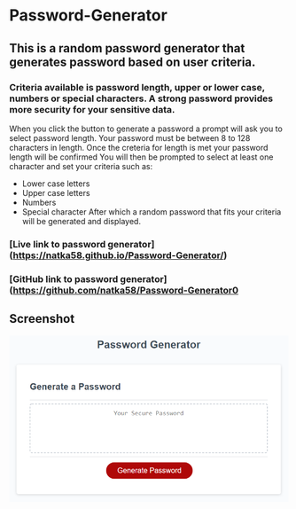 # Password-Generator
## This is a random password generator that generates password based on user criteria.
### Criteria available is password length, upper or lower case, numbers or special characters. A strong password provides more security for your sensitive data.

When you click the button to generate a password a prompt will ask you to select password length.
Your password must be between 8 to 128 characters in length.
Once the creteria for length is met your password length will be confirmed
You will then be prompted to select at least one  character and set your criteria
such as: 
* Lower case letters
* Upper case letters
* Numbers
* Special character
After which a random password that fits your criteria will be generated and displayed.

### [Live link to password generator] (https://natka58.github.io/Password-Generator/)

### [GitHub link to password generator] (https://github.com/natka58/Password-Generator0

## Screenshot
<img src="assets/passworddemo.png">
